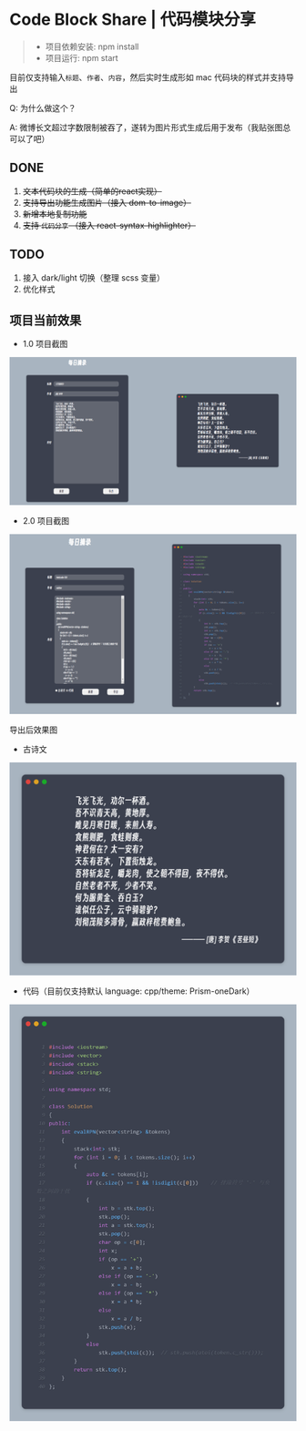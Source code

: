 # Code Block Share | 代码模块分享

> - 项目依赖安装: npm install
> - 项目运行: npm start

目前仅支持输入`标题`、`作者`、`内容`，然后实时生成形如 mac 代码块的样式并支持导出



Q: 为什么做这个？

A: 微博长文超过字数限制被吞了，遂转为图片形式生成后用于发布（我贴张图总可以了吧）



## DONE

1. ~~文本代码块的生成（简单的react实现）~~
2. ~~支持导出功能生成图片（接入 dom-to-image）~~
3. ~~新增本地复制功能~~
4. ~~支持 `代码分享` （接入 react-syntax-highlighter）~~



## TODO

1. 接入 dark/light 切换（整理 scss 变量）
2. 优化样式



## 项目当前效果

- 1.0 项目截图

![1.0](./assets/项目效果图.png)

- 2.0 项目截图

![2.0](./assets/image-20230208225346131.png)

导出后效果图

- 古诗文

![古诗文效果图](./assets/导出后效果图.png)

- 代码（目前仅支持默认 language: cpp/theme: Prism-oneDark）

![代码](./assets/image-20230208225515436.png)